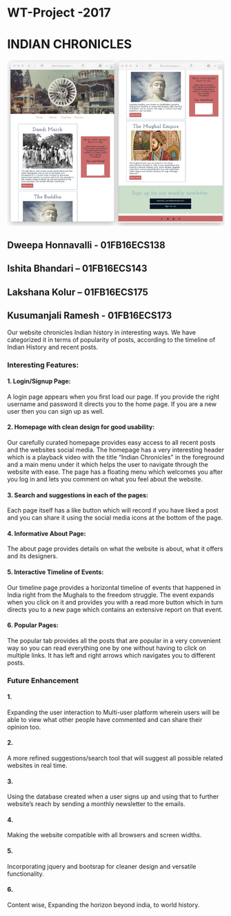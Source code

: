 # WT-Project -2017
# INDIAN CHRONICLES

![alt-text](https://github.com/Dweepa/WT-Project/blob/master/Webtech%20screenshot.png)

## Dweepa Honnavalli - 01FB16ECS138
## Ishita Bhandari – 01FB16ECS143
## Lakshana Kolur – 01FB16ECS175
## Kusumanjali Ramesh - 01FB16ECS173

Our website chronicles Indian history in interesting ways. We have categorized it in terms of popularity of posts, according to the timeline of Indian History and recent posts. 

### Interesting Features:

#### 1. Login/Signup Page:
A login page appears when you first load our page. If you provide the right username and password it directs you to the home page. If you are a new user then you can sign up as well. 

#### 2. Homepage with clean design for good usability:
Our carefully curated homepage provides easy access to all recent posts and the websites social media. The homepage has a very interesting header which is a playback video with the title “Indian Chronicles” in the foreground and a main menu under it which helps the user to navigate through the website with ease. The page has a floating menu which welcomes you after you log in and lets you comment on what you feel about the website.

#### 3. Search and suggestions in each of the pages:
Each page itself has a like button which will record if you have liked a post and you can share it using the social media icons at the bottom of the page.

#### 4. Informative About Page:
The about page provides details on what the website is about, what it offers and its designers. 

#### 5. Interactive Timeline of Events:
Our timeline page provides a horizontal timeline of events that happened in India right from the Mughals to the freedom struggle. The event expands when you click on it and provides you with a read more button which in turn directs you to a new page which contains an extensive report on that event. 

#### 6. Popular Pages:
The popular tab provides all the posts that are popular in a very convenient way so you can read everything one by one without having to click on multiple links. It has left and right arrows which navigates you to different posts.

### Future Enhancement
#### 1.
Expanding the user interaction to Multi-user platform wherein users will be able to view what other people have commented and can share their opinion too.
#### 2.
A more refined suggestions/search tool that will suggest all possible related websites in real time.
#### 3.
Using the database created when a user signs up and using that to further website’s reach by sending a monthly newsletter to the emails.
#### 4.
Making the website compatible with all browsers and screen widths.
#### 5.
Incorporating jquery and bootsrap for cleaner design and versatile functionality.
#### 6.
Content wise, Expanding the horizon beyond india, to world history.



